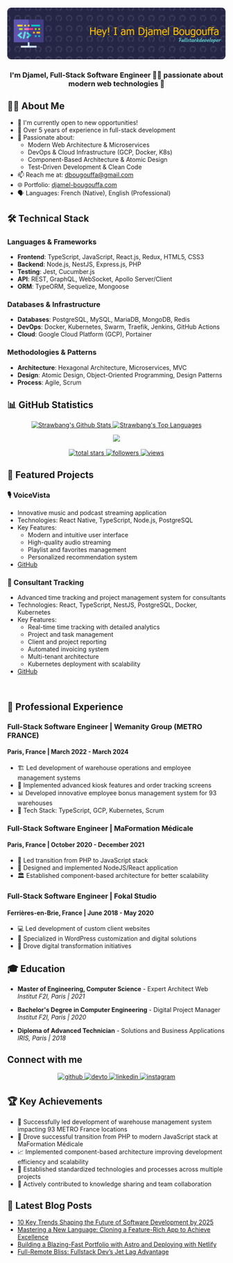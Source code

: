 ![Header](./github-header-image.png)

### <div align="center">I'm Djamel, Full-Stack Software Engineer 👨‍💻 passionate about modern web technologies 🚀</div>

## 👨‍💻 About Me

- 🔭 I'm currently open to new opportunities!
- 💼 Over 5 years of experience in full-stack development
- 🌱 Passionate about:
  - Modern Web Architecture & Microservices
  - DevOps & Cloud Infrastructure (GCP, Docker, K8s)
  - Component-Based Architecture & Atomic Design
  - Test-Driven Development & Clean Code
- 📫 Reach me at: dbougouffa@gmail.com
- 🌐 Portfolio: [djamel-bougouffa.com](https://djamel-bougouffa.com)
- 🗣️ Languages: French (Native), English (Professional)

## 🛠️ Technical Stack

### Languages & Frameworks
- **Frontend**: TypeScript, JavaScript, React.js, Redux, HTML5, CSS3
- **Backend**: Node.js, NestJS, Express.js, PHP
- **Testing**: Jest, Cucumber.js
- **API**: REST, GraphQL, WebSocket, Apollo Server/Client
- **ORM**: TypeORM, Sequelize, Mongoose

### Databases & Infrastructure
- **Databases**: PostgreSQL, MySQL, MariaDB, MongoDB, Redis
- **DevOps**: Docker, Kubernetes, Swarm, Traefik, Jenkins, GitHub Actions
- **Cloud**: Google Cloud Platform (GCP), Portainer

### Methodologies & Patterns
- **Architecture**: Hexagonal Architecture, Microservices, MVC
- **Design**: Atomic Design, Object-Oriented Programming, Design Patterns
- **Process**: Agile, Scrum

## 📊 GitHub Statistics

<p align="center">
  <a href="https://github.com/anuraghazra/github-readme-stats">
    <img alt="Strawbang's Github Stats" src="https://denvercoder1-github-readme-stats.vercel.app/api/?username=Strawbang&show_icons=true&include_all_commits=true&count_private=true&theme=react&hide_border=true&bg_color=1F222E&title_color=F85D7F&icon_color=F8D866" height="192px"/>
  </a>
  <a href="https://github.com/anuraghazra/github-readme-stats">
    <img alt="Strawbang's Top Languages" src="https://denvercoder1-github-readme-stats.vercel.app/api/top-langs/?username=Strawbang&langs_count=8&layout=compact&theme=react&hide_border=true&bg_color=1F222E&title_color=F85D7F&icon_color=F8D866&hide=Jupyter%20Notebook,Roff" height="192px"/>
  </a>
</p>

<p align="center">
  <a href="https://github.com/DenverCoder1/github-readme-streak-stats">
    <img src="https://streak-stats.demolab.com?user=Strawbang&theme=monokai-metallian&hide_border=true&background=1F222E&stroke=FFFFFF&ring=F85D7F&fire=F85D7F&currStreakNum=FFFFFF&sideNums=FFFFFF&currStreakLabel=FFFFFF&sideLabels=FFFFFF&dates=FFFFFF" />
  </a>
</p>

<p align="center">
  <a href="https://github.com/Strawbang?tab=repositories&sort=stargazers">
    <img alt="total stars" title="Total stars on GitHub" src="https://custom-icon-badges.demolab.com/github/stars/Strawbang?color=F8D866&style=for-the-badge&labelColor=1F222E&logo=star"/>
  </a>
  <a href="https://github.com/Strawbang?tab=followers">
    <img alt="followers" title="Follow me on Github" src="https://custom-icon-badges.demolab.com/github/followers/Strawbang?color=236ad3&labelColor=1F222E&style=for-the-badge&logo=person-add&label=Follow&logoColor=white"/>
  </a>
  <a href="https://github.com/Strawbang">
    <img alt="views" title="GitHub profile views" src="https://komarev.com/ghpvc/?username=Strawbang&style=for-the-badge&color=brightgreen"/>
  </a>
</p>

## 🎯 Featured Projects

### 🎙️ VoiceVista
- Innovative music and podcast streaming application
- Technologies: React Native, TypeScript, Node.js, PostgreSQL
- Key Features:
  - Modern and intuitive user interface
  - High-quality audio streaming
  - Playlist and favorites management
  - Personalized recommendation system
- [GitHub](https://github.com/strawbang/VoiceVista)

### 💼 Consultant Tracking
- Advanced time tracking and project management system for consultants
- Technologies: React, TypeScript, NestJS, PostgreSQL, Docker, Kubernetes
- Key Features:
  - Real-time time tracking with detailed analytics
  - Project and task management
  - Client and project reporting
  - Automated invoicing system
  - Multi-tenant architecture
  - Kubernetes deployment with scalability
- [GitHub](https://github.com/strawbang/consultant-tracking)

<br/>

## 💼 Professional Experience

### Full-Stack Software Engineer | Wemanity Group (METRO FRANCE)
#### Paris, France | March 2022 - March 2024
- 🏗️ Led development of warehouse operations and employee management systems
- 🚀 Implemented advanced kiosk features and order tracking screens
- 📊 Developed innovative employee bonus management system for 93 warehouses
- 🔧 Tech Stack: TypeScript, GCP, Kubernetes, Scrum

### Full-Stack Software Engineer | MaFormation Médicale
#### Paris, France | October 2020 - December 2021
- 🔄 Led transition from PHP to JavaScript stack
- 🎨 Designed and implemented NodeJS/React application
- 🏛️ Established component-based architecture for better scalability

### Full-Stack Software Engineer | Fokal Studio
#### Ferrières-en-Brie, France | June 2018 - May 2020
- 💻 Led development of custom client websites
- 🔧 Specialized in WordPress customization and digital solutions
- 🚀 Drove digital transformation initiatives

## 🎓 Education

- **Master of Engineering, Computer Science** - Expert Architect Web
  *Institut F2I, Paris | 2021*
  
- **Bachelor's Degree in Computer Engineering** - Digital Project Manager
  *Institut F2I, Paris | 2020*
  
- **Diploma of Advanced Technician** - Solutions and Business Applications
  *IRIS, Paris | 2018*

## Connect with me

<div align="center">
<a href="https://github.com/strawbang" target="_blank">
<img src=https://img.shields.io/badge/github-%2324292e.svg?&style=for-the-badge&logo=github&logoColor=white alt=github style="margin-bottom: 5px;" />
</a>
<a href="https://dev.to/strawbang" target="_blank">
<img src=https://img.shields.io/badge/dev.to-%2308090A.svg?&style=for-the-badge&logo=dev.to&logoColor=white alt=devto style="margin-bottom: 5px;" />
</a>
<a href="https://linkedin.com/in/djamel-bougouffa" target="_blank">
<img src=https://img.shields.io/badge/linkedin-%231E77B5.svg?&style=for-the-badge&logo=linkedin&logoColor=white alt=linkedin style="margin-bottom: 5px;" />
</a>
<a href="https://instagram.com/strawbang" target="_blank">
<img src=https://img.shields.io/badge/instagram-%23000000.svg?&style=for-the-badge&logo=instagram&logoColor=white alt=instagram style="margin-bottom: 5px;" />
</a>  
</div>

## 🏆 Key Achievements

- 🌟 Successfully led development of warehouse management system impacting 93 METRO France locations
- 🚀 Drove successful transition from PHP to modern JavaScript stack at MaFormation Médicale
- 📈 Implemented component-based architecture improving development efficiency and scalability
- 🔧 Established standardized technologies and processes across multiple projects
- 👥 Actively contributed to knowledge sharing and team collaboration

## 📝 Latest Blog Posts

<!-- BLOG-POST-LIST:START -->
- [10 Key Trends Shaping the Future of Software Development by 2025](https://medium.com/@strawbang/10-key-trends-shaping-the-future-of-software-development-by-2025-b0c666b9a6fe?source=rss-d674a1d03194------2)
- [Mastering a New Language: Cloning a Feature-Rich App to Achieve Excellence](https://medium.com/@strawbang/mastering-a-new-language-cloning-a-feature-rich-app-to-achieve-excellence-e5bff554c571?source=rss-d674a1d03194------2)
- [Building a Blazing-Fast Portfolio with Astro and Deploying with Netlify](https://medium.com/@strawbang/building-a-blazing-fast-portfolio-with-astro-and-deploying-with-netlify-28c6022de1ef?source=rss-d674a1d03194------2)
- [Full-Remote Bliss: Fullstack Dev’s Jet Lag Advantage](https://medium.com/@strawbang/full-remote-bliss-fullstack-devs-jet-lag-advantage-f90cb2df34b1?source=rss-d674a1d03194------2)
<!-- BLOG-POST-LIST:END -->
